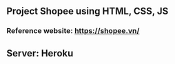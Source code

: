 ## Project Shopee using HTML, CSS, JS

### Reference website: https://shopee.vn/

## Server: Heroku
